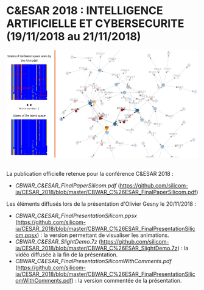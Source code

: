 # C&ESAR 2018 : INTELLIGENCE ARTIFICIELLE ET CYBERSECURITE (19/11/2018 au 21/11/2018)

<div align="center">
  <img src="https://github.com/silicom-ia/CESAR_2018/blob/master/CbwarDecision.gif"><br><br>
</div>

La publication officielle retenue pour la conférence C&ESAR 2018 :
* _CBWAR_C&ESAR_FinalPaperSilicom.pdf_ (https://github.com/silicom-ia/CESAR_2018/blob/master/CBWAR_C%26ESAR_FinalPaperSilicom.pdf)


Les éléments diffusés lors de la présentation d'Olivier Gesny le 20/11/2018 :
* _CBWAR_C&ESAR_FinalPresentationSilicom.ppsx_ (https://github.com/silicom-ia/CESAR_2018/blob/master/CBWAR_C%26ESAR_FinalPresentationSilicom.ppsx) : la version permettant de visualiser les animations.
* _CBWAR_C&ESAR_SlightDemo.7z_ (https://github.com/silicom-ia/CESAR_2018/blob/master/CBWAR_C%26ESAR_SlightDemo.7z) : la vidéo diffusée à la fin de la présentation.
* _CBWAR_C&ESAR_FinalPresentationSilicomWithComments.pdf_ (https://github.com/silicom-ia/CESAR_2018/blob/master/CBWAR_C%26ESAR_FinalPresentationSilicomWithComments.pdf) : la version commentée de la présentation.


